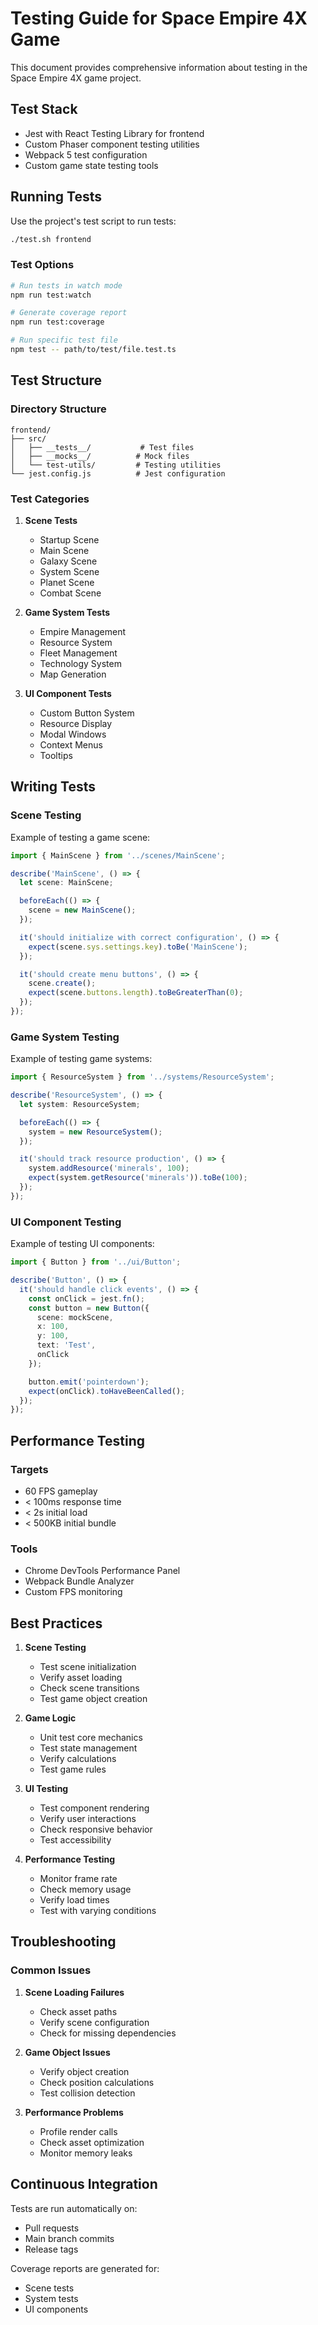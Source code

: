 # Testing Guide for Space Empire 4X Game

This document provides comprehensive information about testing in the Space Empire 4X game project.

## Test Stack

- Jest with React Testing Library for frontend
- Custom Phaser component testing utilities
- Webpack 5 test configuration
- Custom game state testing tools

## Running Tests

Use the project's test script to run tests:

```bash
./test.sh frontend
```

### Test Options

```bash
# Run tests in watch mode
npm run test:watch

# Generate coverage report
npm run test:coverage

# Run specific test file
npm test -- path/to/test/file.test.ts
```

## Test Structure

### Directory Structure

```
frontend/
├── src/
│   ├── __tests__/           # Test files
│   ├── __mocks__/          # Mock files
│   └── test-utils/         # Testing utilities
└── jest.config.js          # Jest configuration
```

### Test Categories

1. **Scene Tests**
   - Startup Scene
   - Main Scene
   - Galaxy Scene
   - System Scene
   - Planet Scene
   - Combat Scene

2. **Game System Tests**
   - Empire Management
   - Resource System
   - Fleet Management
   - Technology System
   - Map Generation

3. **UI Component Tests**
   - Custom Button System
   - Resource Display
   - Modal Windows
   - Context Menus
   - Tooltips

## Writing Tests

### Scene Testing

Example of testing a game scene:

```typescript
import { MainScene } from '../scenes/MainScene';

describe('MainScene', () => {
  let scene: MainScene;

  beforeEach(() => {
    scene = new MainScene();
  });

  it('should initialize with correct configuration', () => {
    expect(scene.sys.settings.key).toBe('MainScene');
  });

  it('should create menu buttons', () => {
    scene.create();
    expect(scene.buttons.length).toBeGreaterThan(0);
  });
});
```

### Game System Testing

Example of testing game systems:

```typescript
import { ResourceSystem } from '../systems/ResourceSystem';

describe('ResourceSystem', () => {
  let system: ResourceSystem;

  beforeEach(() => {
    system = new ResourceSystem();
  });

  it('should track resource production', () => {
    system.addResource('minerals', 100);
    expect(system.getResource('minerals')).toBe(100);
  });
});
```

### UI Component Testing

Example of testing UI components:

```typescript
import { Button } from '../ui/Button';

describe('Button', () => {
  it('should handle click events', () => {
    const onClick = jest.fn();
    const button = new Button({
      scene: mockScene,
      x: 100,
      y: 100,
      text: 'Test',
      onClick
    });

    button.emit('pointerdown');
    expect(onClick).toHaveBeenCalled();
  });
});
```

## Performance Testing

### Targets

- 60 FPS gameplay
- < 100ms response time
- < 2s initial load
- < 500KB initial bundle

### Tools

- Chrome DevTools Performance Panel
- Webpack Bundle Analyzer
- Custom FPS monitoring

## Best Practices

1. **Scene Testing**
   - Test scene initialization
   - Verify asset loading
   - Check scene transitions
   - Test game object creation

2. **Game Logic**
   - Unit test core mechanics
   - Test state management
   - Verify calculations
   - Test game rules

3. **UI Testing**
   - Test component rendering
   - Verify user interactions
   - Check responsive behavior
   - Test accessibility

4. **Performance Testing**
   - Monitor frame rate
   - Check memory usage
   - Verify load times
   - Test with varying conditions

## Troubleshooting

### Common Issues

1. **Scene Loading Failures**
   - Check asset paths
   - Verify scene configuration
   - Check for missing dependencies

2. **Game Object Issues**
   - Verify object creation
   - Check position calculations
   - Test collision detection

3. **Performance Problems**
   - Profile render calls
   - Check asset optimization
   - Monitor memory leaks

## Continuous Integration

Tests are run automatically on:
- Pull requests
- Main branch commits
- Release tags

Coverage reports are generated for:
- Scene tests
- System tests
- UI components